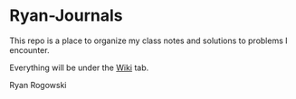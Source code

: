# Ryan-Journals

This repo is a place to organize my class notes and solutions to problems I encounter. 

Everything will be under the [Wiki](https://github.com/ryanrogo/Ryan-Journals/wiki) tab.

Ryan Rogowski
